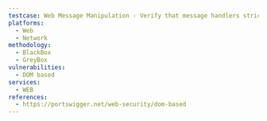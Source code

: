 ```yaml
---
testcase: Web Message Manipulation - Verify that message handlers strictly validate the sender’s origin and expected message format before processing. Web (HTTP/HTTPS) service
platforms: 
  - Web
  - Network
methodology: 
  - BlackBox
  - GreyBox
vulnerabilities:
  - DOM based
services:
  - WEB
references:
  - https://portswigger.net/web-security/dom-based
---
```

